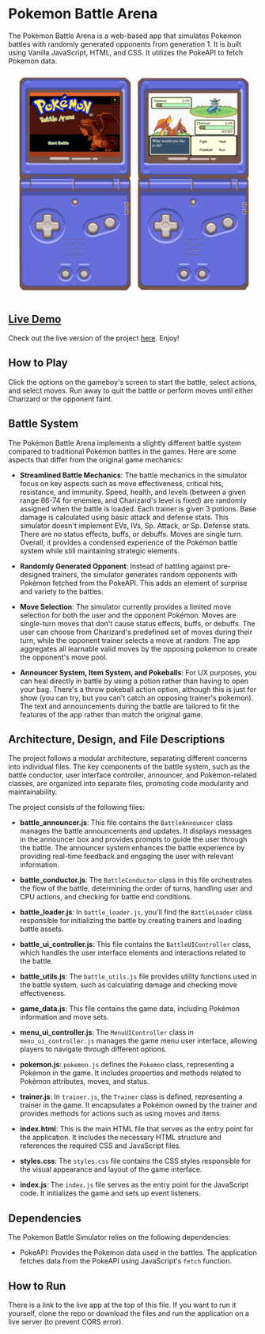# Pokemon Battle Arena

The Pokemon Battle Arena is a web-based app that simulates Pokemon battles with randomly generated opponents from generation 1. It is built using Vanilla JavaScript, HTML, and CSS. It utilizes the PokeAPI to fetch Pokemon data.

![Example 2](./screenshots/example1.png)

## [Live Demo](https://manielsen13.github.io/pokemon-battle-arena/)

Check out the live version of the project [here](https://manielsen13.github.io/pokemon-battle-arena/). Enjoy!

## How to Play

Click the options on the gameboy's screen to start the battle, select actions, and select moves. Run away to quit the battle or perform moves until either Charizard or the opponent faint.

## Battle System

The Pokémon Battle Arena implements a slightly different battle system compared to traditional Pokémon battles in the games. Here are some aspects that differ from the original game mechanics:

- **Streamlined Battle Mechanics**: The battle mechanics in the simulator focus on key aspects such as move effectiveness, critical hits, resistance, and immunity. Speed, health, and levels (between a given range 66-74 for enemies, and Charizard's level is fixed) are randomly assigned when the battle is loaded. Each trainer is given 3 potions. Base damage is calculated using basic attack and defense stats. This simulator doesn't implement EVs, IVs, Sp. Attack, or Sp. Defense stats. There are no status effects, buffs, or debuffs. Moves are single turn. Overall, it provides a condensed experience of the Pokémon battle system while still maintaining strategic elements.

- **Randomly Generated Opponent**: Instead of battling against pre-designed trainers, the simulator generates random opponents with Pokémon fetched from the PokeAPI. This adds an element of surprise and variety to the battles.

- **Move Selection**: The simulator currently provides a limited move selection for both the user and the opponent Pokémon. Moves are single-turn moves that don't cause status effects, buffs, or debuffs. The user can choose from Charizard's predefined set of moves during their turn, while the opponent trainer selects a move at random. The app aggregates all learnable valid moves by the opposing pokemon to create the opponent's move pool.

- **Announcer System, Item System, and Pokeballs**: For UX purposes, you can heal directly in battle by using a potion rather than having to open your bag. There's a throw pokeball action option, although this is just for show (you can try, but you can't catch an opposing trainer's pokemon). The text and announcements during the battle are tailored to fit the features of the app rather than match the original game.

## Architecture, Design, and File Descriptions

The project follows a modular architecture, separating different concerns into individual files. The key components of the battle system, such as the battle conductor, user interface controller, announcer, and Pokémon-related classes, are organized into separate files, promoting code modularity and maintainability.

The project consists of the following files:

- **battle_announcer.js**: This file contains the `BattleAnnouncer` class manages the battle announcements and updates. It displays messages in the announcer box and provides prompts to guide the user through the battle. The announcer system enhances the battle experience by providing real-time feedback and engaging the user with relevant information.

- **battle_conductor.js**: The `BattleConductor` class in this file orchestrates the flow of the battle, determining the order of turns, handling user and CPU actions, and checking for battle end conditions.

- **battle_loader.js**: In `battle_loader.js`, you'll find the `BattleLoader` class responsible for initializing the battle by creating trainers and loading battle assets.

- **battle_ui_controller.js**: This file contains the `BattleUIController` class, which handles the user interface elements and interactions related to the battle.

- **battle_utils.js**: The `battle_utils.js` file provides utility functions used in the battle system, such as calculating damage and checking move effectiveness.

- **game_data.js**: This file contains the game data, including Pokémon information and move sets.

- **menu_ui_controller.js**: The `MenuUIController` class in `menu_ui_controller.js` manages the game menu user interface, allowing players to navigate through different options.

- **pokemon.js**: `pokemon.js` defines the `Pokemon` class, representing a Pokémon in the game. It includes properties and methods related to Pokémon attributes, moves, and status.

- **trainer.js**: In `trainer.js`, the `Trainer` class is defined, representing a trainer in the game. It encapsulates a Pokémon owned by the trainer and provides methods for actions such as using moves and items.

- **index.html**: This is the main HTML file that serves as the entry point for the application. It includes the necessary HTML structure and references the required CSS and JavaScript files.

- **styles.css**: The `styles.css` file contains the CSS styles responsible for the visual appearance and layout of the game interface.

- **index.js**: The `index.js` file serves as the entry point for the JavaScript code. It initializes the game and sets up event listeners.

## Dependencies

The Pokemon Battle Simulator relies on the following dependencies:

- PokeAPI: Provides the Pokemon data used in the battles. The application fetches data from the PokeAPI using JavaScript's `fetch` function.

## How to Run

There is a link to the live app at the top of this file. If you want to run it yourself, clone the repo or download the files and run the application on a live server (to prevent CORS error).
